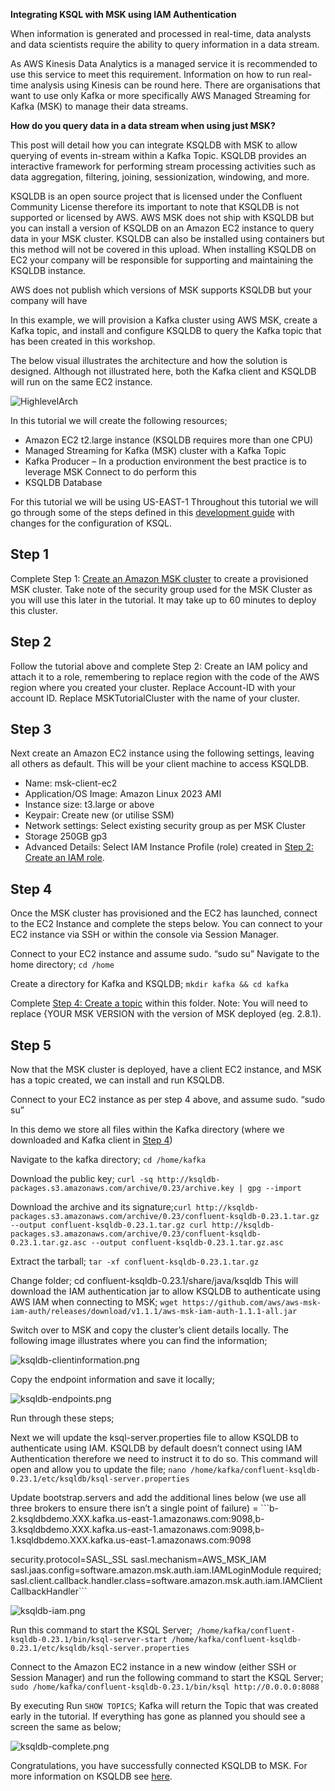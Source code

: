 **Integrating KSQL with MSK using IAM Authentication**

When information is generated and processed in real-time, data analysts and data scientists require the ability to query information in a data stream.  

As AWS Kinesis Data Analytics is a managed service it is recommended to use this service to meet this requirement.  Information on how to run real-time analysis using Kinesis can be round here.   There are organisations that want to use only Kafka or more specifically AWS Managed Streaming for Kafka (MSK) to manage their data streams.

**How do you query data in a data stream when using just MSK?**

This post will detail how you can integrate KSQLDB with MSK to allow querying of events in-stream within a Kafka Topic.  KSQLDB provides an interactive framework for performing stream processing activities such as data aggregation, filtering, joining, sessionization, windowing, and more.

KSQLDB is an open source project that is licensed under the Confluent Community License therefore its important to note that KSQLDB is not supported or licensed by AWS.  AWS MSK does not ship with KSQLDB but you can install a version of KSQLDB on an Amazon EC2 instance to query data in your MSK cluster.  KSQLDB can also be installed using containers but this method will not be covered in this upload.  When installing KSQLDB on EC2 your company will be responsible for supporting and maintaining the KSQLDB instance.  

AWS does not publish which versions of MSK supports KSQLDB but your company will have 

In this example, we will provision a Kafka cluster using AWS MSK, create a Kafka topic, and install and configure KSQLDB to query the Kafka topic that has been created in this workshop.  

The below visual illustrates the architecture and how the solution is designed.   Although not illustrated here, both the Kafka client and KSQLDB will run on the same EC2 instance.


![HighlevelArch](./Images/HighlevelArch.png)

In this tutorial we will create the following resources;

* Amazon EC2 t2.large instance (KSQLDB requires more than one CPU)
* Managed Streaming for Kafka (MSK) cluster with a Kafka Topic
* Kafka Producer – In a production environment the best practice is to leverage MSK Connect to do perform this
* KSQLDB Database

For this tutorial we will be using US-EAST-1
Throughout this tutorial we will go through some of the steps defined in this [development guide](https://docs.aws.amazon.com/msk/latest/developerguide/create-cluster.html) with changes for the configuration of KSQL.  

<h2> Step 1 </h2>

 Complete Step 1: [Create an Amazon MSK cluster](https://docs.aws.amazon.com/msk/latest/developerguide/create-cluster.html) to create a provisioned MSK cluster. Take note of the security group used for the MSK Cluster as you will use this later in the tutorial. It may take up to 60 minutes to deploy this cluster. 

<h2> Step 2 </h2>

Follow the tutorial above and complete Step 2: Create an IAM policy and attach it to a role, remembering to replace region with the code of the AWS region where you created your cluster. Replace Account-ID with your account ID. Replace MSKTutorialCluster with the name of your cluster.

<h2> Step 3 </h2>

Next create an Amazon EC2 instance using the following settings, leaving all others as default.  This will be your client machine to access KSQLDB.
* Name: msk-client-ec2
* Application/OS Image: Amazon Linux 2023 AMI
* Instance size: t3.large or above
* Keypair: Create new (or utilise SSM) 
* Network settings: Select existing security group as per MSK Cluster
* Storage 250GB gp3
* Advanced Details: Select IAM Instance Profile (role) created in [Step 2: Create an IAM role](https://docs.aws.amazon.com/msk/latest/developerguide/create-client-iam-role.html).


<h2> Step 4 </h2>
Once the MSK cluster has provisioned and the EC2 has launched, connect to the EC2 Instance and complete the steps below. You can connect to your EC2 instance via SSH or within the console via Session Manager.

Connect to your EC2 instance and assume sudo. “sudo su”
Navigate to the home directory; ```cd /home```

Create a directory for Kafka and KSQLDB; ```mkdir kafka && cd kafka```

Complete [Step 4: Create a topic](https://docs.aws.amazon.com/msk/latest/developerguide/create-topic.html) within this folder. Note: You will need to replace {YOUR MSK VERSION with the version of MSK deployed (eg. 2.8.1).

<h2> Step 5 </h2>

Now that the MSK cluster is deployed, have a client EC2 instance, and MSK has a topic created, we can install and run KSQLDB.

Connect to your EC2 instance as per step 4 above, and assume sudo. “sudo su”

In this demo we store all files within the Kafka directory (where we downloaded and Kafka client in [Step 4](https://docs.aws.amazon.com/msk/latest/developerguide/create-topic.html))

Navigate to the kafka directory; ```cd /home/kafka```

Download the public key; ```curl -sq http://ksqldb-packages.s3.amazonaws.com/archive/0.23/archive.key | gpg --import```

Download the archive and its signature;```curl http://ksqldb-packages.s3.amazonaws.com/archive/0.23/confluent-ksqldb-0.23.1.tar.gz --output confluent-ksqldb-0.23.1.tar.gz
curl http://ksqldb-packages.s3.amazonaws.com/archive/0.23/confluent-ksqldb-0.23.1.tar.gz.asc --output confluent-ksqldb-0.23.1.tar.gz.asc```

Extract the tarball; ```tar -xf confluent-ksqldb-0.23.1.tar.gz```

Change folder; cd confluent-ksqldb-0.23.1/share/java/ksqldb 
This will download the IAM authentication jar to allow KSQLDB to authenticate using AWS IAM when connecting to MSK; ```wget https://github.com/aws/aws-msk-iam-auth/releases/download/v1.1.1/aws-msk-iam-auth-1.1.1-all.jar```

Switch over to MSK and copy the cluster’s client details locally.  The following image illustrates where you can find the information; 

![ksqldb-clientinformation.png](./Images/ksqldb-clientinformation.png)

Copy the endpoint information and save it locally;

![ksqldb-endpoints.png](./Images/ksqldb-endpoints.png)

Run through these steps;

Next we will update the ksql-server.properties file to allow KSQLDB to authenticate using IAM.  KSQLDB by default doesn’t connect using IAM Authentication therefore we need to instruct it to do so.  This command will open and allow you to update the file; ```nano /home/kafka/confluent-ksqldb-0.23.1/etc/ksqldb/ksql-server.properties```

Update bootstrap.servers and add the additional lines below (we use all three brokers to ensure there isn’t a single point of failure) = ```b-2.ksqldbdemo.XXX.kafka.us-east-1.amazonaws.com:9098,b-3.ksqldbdemo.XXX.kafka.us-east-1.amazonaws.com:9098,b-1.ksqldbdemo.XXX.kafka.us-east-1.amazonaws.com:9098

security.protocol=SASL_SSL
sasl.mechanism=AWS_MSK_IAM
sasl.jaas.config=software.amazon.msk.auth.iam.IAMLoginModule required;
sasl.client.callback.handler.class=software.amazon.msk.auth.iam.IAMClientCallbackHandler```


![ksqldb-iam.png](./Images/ksqldb-iam.png)

Run this command to start the KSQL Server;```
/home/kafka/confluent-ksqldb-0.23.1/bin/ksql-server-start /home/kafka/confluent-ksqldb-0.23.1/etc/ksqldb/ksql-server.properties```

Connect to the Amazon EC2 instance in a new window (either SSH or Session Manager) and 
run the following command to start the KSQL Server; ``` sudo /home/kafka/confluent-ksqldb-0.23.1/bin/ksql http://0.0.0.0:8088 ```

By executing Run ```SHOW TOPICS```; Kafka will return the Topic that was created early in the tutorial.  If everything has gone as planned you should see a screen the same as below;

![ksqldb-complete.png](./Images/ksqldb-complete.png)

Congratulations, you have successfully connected KSQLDB to MSK. For more information on KSQLDB see [here](https://ksqldb.io/).